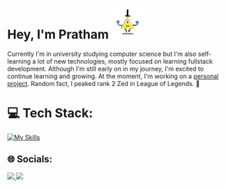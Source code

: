 # Hey, I'm Pratham ![](https://github.com/Pratv77/Pratv77/blob/main/bill.gif)
Currently I'm in university studying computer science but I'm also self-learning a lot of new technologies, mostly focused on learning fullstack development. Although I'm still early on in my journey, I'm excited to continue learning and growing. At the moment, I'm working on a [personal project](https://github.com/Pratv77/KeshStats). Random fact, I peaked rank 2 Zed in League of Legends. 🚀


# 💻 Tech Stack:
[![My Skills](https://skillicons.dev/icons?i=html,css,js,react,arduino,discord,firebase,git,netlify,py,solidity,vscode&perline=4)](https://skillicons.dev)

## 🌐 Socials:
<a href="https://www.linkedin.com/in/pratv7/">
    <img height="50" src="https://cdn2.iconfinder.com/data/icons/social-icon-3/512/social_style_3_in-306.png"/>
</a>

<a href="https://twitter.com/Pratv8">
    <img height="50" src="https://cdn2.iconfinder.com/data/icons/social-media-2285/512/1_Twitter3_colored_svg-512.png"/>
</a>

